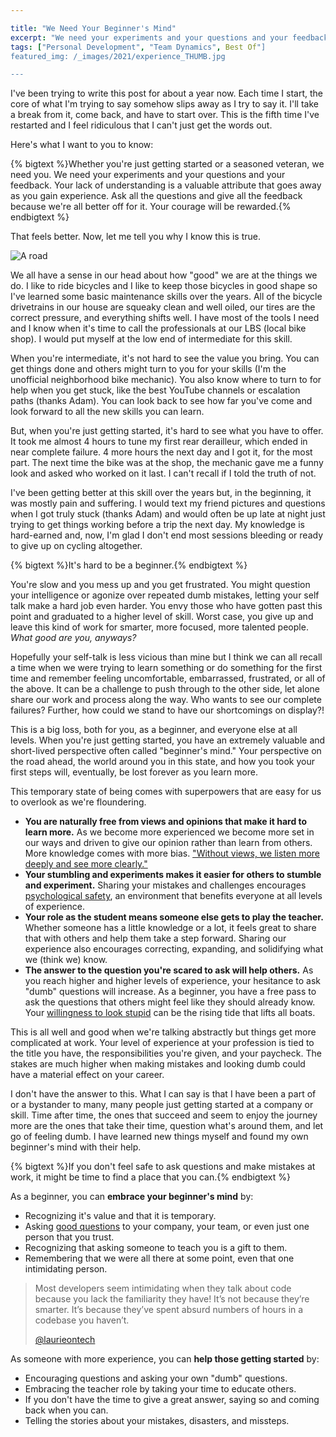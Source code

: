 ```yaml
---

title: "We Need Your Beginner's Mind"
excerpt: "We need your experiments and your questions and your feedback. Your lack of understanding is a valuable attribute that goes away as you gain experience."
tags: ["Personal Development", "Team Dynamics", Best Of"]
featured_img: /_images/2021/experience_THUMB.jpg

---
```


I've been trying to write this post for about a year now. Each time I start, the core of what I'm trying to say somehow slips away as I try to say it. I'll take a break from it, come back, and have to start over. This is the fifth time I've restarted and I feel ridiculous that I can't just get the words out.

Here's what I want to you to know:

{% bigtext %}Whether you're just getting started or a seasoned veteran, we need you. We need your experiments and your questions and your feedback. Your lack of understanding is a valuable attribute that goes away as you gain experience. Ask all the questions and give all the feedback because we're all better off for it. Your courage will be rewarded.{% endbigtext %}

That feels better. Now, let me tell you why I know this is true. 

<img src="/_images/2021/experience.jpg" class="aligncenter" alt="A road">

We all have a sense in our head about how "good" we are at the things we do. I like to ride bicycles and I like to keep those bicycles in good shape so I've learned some basic maintenance skills over the years. All of the bicycle drivetrains in our house are squeaky clean and well oiled, our tires are the correct pressure, and everything shifts well. I have most of the tools I need and I know when it's time to call the professionals at our LBS (local bike shop). I would put myself at the low end of intermediate for this skill.

When you're intermediate, it's not hard to see the value you bring. You can get things done and others might turn to you for your skills (I'm the unofficial neighborhood bike mechanic). You also know where to turn to for help when you get stuck, like the best YouTube channels or escalation paths (thanks Adam). You can look back to see how far you've come and look forward to all the new skills you can learn.

But, when you're just getting started, it's hard to see what you have to offer. It took me almost 4 hours to tune my first rear derailleur, which ended in near complete failure. 4 more hours the next day and I got it, for the most part. The next time the bike was at the shop, the mechanic gave me a funny look and asked who worked on it last. I can't recall if I told the truth of not.

I've been getting better at this skill over the years but, in the beginning, it was mostly pain and suffering. I would text my friend pictures and questions when I got truly stuck (thanks Adam) and would often be up late at night just trying to get things working before a trip the next day. My knowledge is hard-earned and, now, I'm glad I don't end most sessions bleeding or ready to give up on cycling altogether.

{% bigtext %}It's hard to be a beginner.{% endbigtext %}

You're slow and you mess up and you get frustrated. You might question your intelligence or agonize over repeated dumb mistakes, letting your self talk make a hard job even harder. You envy those who have gotten past this point and graduated to a higher level of skill. Worst case, you give up and leave this kind of work for smarter, more focused, more talented people. *What good are you, anyways?*

Hopefully your self-talk is less vicious than mine but I think we can all recall a time when we were trying to learn something or do something for the first time and remember feeling uncomfortable, embarrassed, frustrated, or all of the above. It can be a challenge to push through to the other side, let alone share our work and process along the way. Who wants to see our complete failures? Further, how could we stand to have our shortcomings on display?!

This is a big loss, both for you, as a beginner, and everyone else at all levels. When you're just getting started, you have an extremely valuable and short-lived perspective often called "beginner's mind." Your perspective on the road ahead, the world around you in this state, and how you took your first steps will, eventually, be lost forever as you learn more.

This temporary state of being comes with superpowers that are easy for us to overlook as we're floundering.

- **You are naturally free from views and opinions that make it hard to learn more.** As we become more experienced we become more set in our ways and driven to give our opinion rather than learn from others. More knowledge comes with more bias. ["Without views, we listen more deeply and see more clearly."](https://jackkornfield.com/beginners-mind/)
- **Your stumbling and experiments makes it easier for others to stumble and experiment.** Sharing your mistakes and challenges encourages [psychological safety](https://hbr.org/2017/08/high-performing-teams-need-psychological-safety-heres-how-to-create-it), an environment that benefits everyone at all levels of experience. 
- **Your role as the student means someone else gets to play the teacher.** Whether someone has a little knowledge or a lot, it feels great to share that with others and help them take a step forward. Sharing our experience also encourages correcting, expanding, and solidifying what we (think we) know.
- **The answer to the question you're scared to ask will help others.** As you reach higher and higher levels of experience, your hesitance to ask "dumb" questions will increase. As a beginner, you have a free pass to ask the questions that others might feel like they should already know. Your [willingness to look stupid](https://danluu.com/look-stupid/) can be the rising tide that lifts all boats.

This is all well and good when we're talking abstractly but things get more complicated at work. Your level of experience at your profession is tied to the title you have, the responsibilities you're given, and your paycheck. The stakes are much higher when making mistakes and looking dumb could have a material effect on your career.

I don't have the answer to this. What I can say is that I have been a part of or a bystander to many, many people just getting started at a company or skill. Time after time, the ones that succeed and seem to enjoy the journey more are the ones that take their time, question what's around them, and let go of feeling dumb. I have learned new things myself and found my own beginner's mind with their help. 

{% bigtext %}If you don't feel safe to ask questions and make mistakes at work, it might be time to find a place that you can.{% endbigtext %}

As a beginner, you can **embrace your beginner's mind** by:

- Recognizing it's value and that it is temporary.
- Asking [good questions](https://jvns.ca/blog/2021/10/21/how-to-get-useful-answers-to-your-questions/) to your company, your team, or even just one person that you trust.
- Recognizing that asking someone to teach you is a gift to them.
- Remembering that we were all there at some point, even that one intimidating person.

> Most developers seem intimidating when they talk about code because you lack the familiarity they have! It’s not because they’re smarter. It’s because they’ve spent absurd numbers of hours in a codebase you haven’t.
> 
> [@laurieontech](https://twitter.com/laurieontech/status/1250900874743947267)

As someone with more experience, you can **help those getting started** by:

- Encouraging questions and asking your own "dumb" questions.
- Embracing the teacher role by taking your time to educate others.
- If you don't have the time to give a great answer, saying so and coming back when you can.
- Telling the stories about your mistakes, disasters, and missteps.